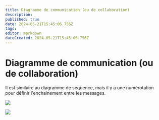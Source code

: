 ```yaml
---
title: Diagramme de communication (ou de collaboration)
description: 
published: true
date: 2024-05-21T15:45:06.756Z
tags: 
editor: markdown
dateCreated: 2024-05-21T15:45:06.756Z
---
```


# Diagramme de communication (ou de collaboration)

Il est similaire au diagramme de séquence, mais il y a une numérotation pour définir l'enchainement entre les messages.

[![](https://wiki.akipe.fr///uploads/images/gallery/2022-10/scaled-1680-/qLsy6rc1OKYqD1my-image-1665844951741.png)](https://wiki.akipe.fr///uploads/images/gallery/2022-10/qLsy6rc1OKYqD1my-image-1665844951741.png)

[![](https://wiki.akipe.fr///uploads/images/gallery/2022-09/scaled-1680-/omEmCqGTazHjLpWu-image-1663063870559.png)](https://wiki.akipe.fr///uploads/images/gallery/2022-09/omEmCqGTazHjLpWu-image-1663063870559.png)

